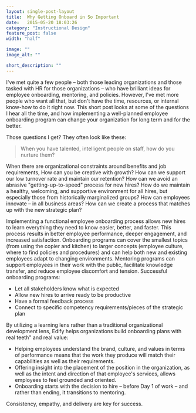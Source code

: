 ```yaml
---
layout: single-post-layout
title:  Why Getting Onboard in So Important
date:   2015-05-20 18:03:26
category: "Instructional Design"
feature_post: false
width: "half"

image: ""
image_alt: ""

short_description: ""
---
```


I've met quite a few people – both those leading organizations and those tasked with HR for those organizations – who have brilliant ideas for employee onboarding, mentoring, and policies. However, I've met more people who want all that, but don't have the time, resources, or internal know-how to do it right now. This short post looks at some of the questions I hear all the time, and how implementing a well-planned employee onboarding program can change your organization for long term and for the better.

Those questions I get? They often look like these:

> When you have talented, intelligent people on staff, how do you nurture them?

When there are organizational constraints around benefits and job requirements, How can you be creative with growth? How can we support our low turnover rate and maintain our retention? How can we avoid an abrasive "getting-up-to-speed" process for new hires? How do we maintain a healthy, welcoming, and supportive environment for all hires, but especially those from historically marginalized groups? How can employees innovate – in all business areas? How can we create a process that matches up with the new strategic plan?

Implementing a functional employee onboarding process allows new hires to learn everything they need to know easier, better, and faster. This process results in better employee performance, deeper engagement, and increased satisfaction. Onboarding programs can cover the smallest topics (from using the copier and kitchen) to larger concepts (employee culture, where to find policies and procedures) and can help both new and existing employees adapt to changing environments. Mentoring programs can support employees in their work with the public, facilitate knowledge transfer, and reduce employee discomfort and tension. Successful onboarding programs:

* Let all stakeholders know what is expected
* Allow new hires to arrive ready to be productive
* Have a formal feedback process
* Connect to specific competency requirements/pieces of the strategic plan

By utilizing a learning lens rather than a traditional organizational development lens, Edify helps organizations build onboarding plans with real teeth" and real value:

* Helping employees understand the brand, culture, and values in terms of performance means that the work they produce will match their capabilities as well as their requirements.
* Offering insight into the placement of the position in the organization, as well as the intent and direction of that employee's services, allows employees to feel grounded and oriented.
* Onboarding starts with the decision to hire – before Day 1 of work – and rather than ending, it transitions to mentoring.

Consistency, empathy, and delivery are key for success.
